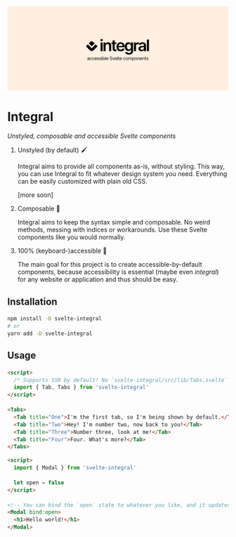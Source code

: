 ![Integral banner](/static/cover.svg)

# Integral

_Unstyled, composable and accessible Svelte components_

1. Unstyled (by default) 🖌

   Integral aims to provide all components as-is, without styling. This way, you can use Integral to fit whatever design system you need. Everything can be easily customized with plain old CSS.

   [more soon]

1. Composable 🔣

   Integral aims to keep the syntax simple and composable. No weird methods, messing with indices or workarounds. Use these Svelte components like you would normally.

1. 100% (keyboard-)accessible 🥳

   The main goal for this project is to create accessible-by-default components, because accessibility is essential (maybe even _integral_) for any website or application and thus should be easy.

## Installation

```bash
npm install -D svelte-integral
# or
yarn add -D svelte-integral
```

## Usage

```html
<script>
  /* Supports SSR by default! No `svelte-integral/src/lib/Tabs.svelte` nonsense. */
  import { Tab, Tabs } from 'svelte-integral'
</script>

<Tabs>
  <Tab title="One">I'm the first tab, so I'm being shown by default.</Tab>
  <Tab title="Two">Hey! I'm number two, now back to you!</Tab>
  <Tab title="Three">Number three, look at me!</Tab>
  <Tab title="Four">Four. What's more?</Tab>
</Tabs>
```

```html
<script>
  import { Modal } from 'svelte-integral'

  let open = false
</script>

<!-- You can bind the `open` state to whatever you like, and it updates accordingly. -->
<Modal bind:open>
  <h1>Hello world!</h1>
</Modal>
```
